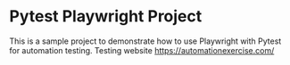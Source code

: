 # Pytest Playwright Project
This is a sample project to demonstrate how to use Playwright with Pytest for automation testing.
Testing website https://automationexercise.com/